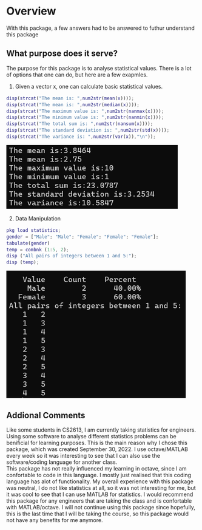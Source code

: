 # Overview
With this package, a few answers had to be answered to futhur understand this package  

## What purpose does it serve?
The purpose for this package is to analyse statistical values. There is a lot of options that one can do, but here are a few exapmles.

1.  Given a vector x, one can calculate basic statistical values.  
 ```m
disp(strcat("The mean is: ",num2str(mean(x))));
disp(strcat("The mean is: ",num2str(median(x))));
disp(strcat("The maximum value is: ",num2str(nanmax(x))));
disp(strcat("The minimum value is: ",num2str(nanmin(x))));
disp(strcat("The total sum is: ",num2str(nansum(x))));
disp(strcat("The standard deviation is: ",num2str(std(x))));
disp(strcat("The variance is: ",num2str(var(x)),"\n"));
```

![alt text](image1.png)

2.  Data Manipulation 
```m
pkg load statistics;
gender = ["Male"; "Male"; "Female"; "Female"; "Female"];
tabulate(gender)
temp = combnk (1:5, 2);
disp ("All pairs of integers between 1 and 5:");
disp (temp);
```
![alt text](image2.png)  

## Addional Comments
Like some students in CS2613, I am currently taking statistics for engineers. Using some software to analyse different statistics problems can be benificial for learning purposes. This is the main reason why I chose this package, which was created September 30, 2022. I use octave/MATLAB every week so it was interesting to see that I can also use the software/coding language for another class.  
This package has not really influenced my learning in octave, since I am confortable to code in this language. I mostly just realised that this coding language has alot of functionality. My overall experience with this package was neutral, I do not like statistics at all, so it was not interesting for me, but it was cool to see that I can use MATLAB for statistics. I would recommend this package for any engineers that are taking the class and is confortable with MATLAB/octave. I will not continue using this package since hopefully, this is the last time that I will be taking the course, so this package would not have any benefits for me anymore. 